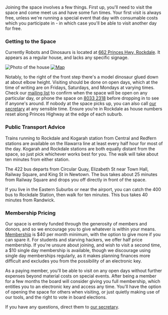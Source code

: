 Joining the space involves a few things. First up, you'll need to visit the space and come meet us and have some fun times. Your first visit is always free, unless we're running a special event that day with consumable costs which you participate in - in which case you'll be able to visit another day for free.

<h3 id="location"> Getting to the Space </h3>

Currently Robots and Dinosaurs is located at [662 Princes Hwy, Rockdale][gmaps]. It appears as a regular house, and lacks any specific signage.

![Photo of the house](http://media.tumblr.com/tumblr_ldvtwfoaQ21qzp1w3.jpg)
[![Map](http://maps.google.com/maps/api/staticmap?center=-33.957368,151.140268&zoom=14&size=500x250&maptype=roadmap&markers=color:red|662%20Princes%20Hwy,%20Rockdale&sensor=false)][gmaps]

Notably, to the right of the front step there's a model dinosaur glued down at about elbow height. Visiting should be done on open days, which at the time of writing are on Fridays, Saturdays, and Mondays at varying times. Check our [mailing list](/mailing-list) to confirm when the space will be open on any particular day, or phone the space on [8033 2318](tel:+61-2-8033-2318) before dropping in to see if anyone's around. If nobody at the space picks up, you can also call [our secretary](/board-members) at any sensible time. Ensure you’re in Rockdale as house numbers reset along Princes Highway at the edge of each suburb.

<h3 id="transport"> Public Transport Advice </h3>

Trains running to Rockdale and Kogarah station from Central and Redfern stations are available on the Illawarra line at least every half hour for most of the day. Kogarah and Rockdale stations are both equally distant from the space, so just pick whichever works best for you. The walk will take about ten minutes from either station.

The 422 bus departs from Circular Quay, Elizabeth St near Town Hall, Railway Square, and King St in Newtown. The bus takes about 25 minutes from Railway Square and drops you off directly in front of the space.

If you live in the Eastern Suburbs or near the airport, you can catch the 400 bus to Rockdale Station, then walk for ten minutes. This bus takes 40 minutes from Randwick.

<h3 id="membership"> Membership Pricing </h3>

Our space is entirely funded through the generosity of members and donors, and so we encourage you to give whatever is within your means. [Membership](/membership) is $40 per month minimum, with the option to give more if you can spare it. For students and starving hackers, we offer half price membership. If you're unsure about joining, and wish to visit a second time, a $10 single day membership is available, though we discourage using single day memberships regularly, as it makes planning finances more difficult and excludes you from the possibility of an electronic key.

As a paying member, you'll be able to visit on any open days without further expenses beyond material costs on special events. After being a member for a few months the board will consider giving you full membership, which entitles you to an electronic key and access any time. You'll have the option of opening the space for others when visiting, or just quietly making use of our tools, and the right to vote in board elections.

If you have any questions, direct them to [our secretary](/board-members).

[gmaps]: http://maps.google.com.au/maps?f=q&source=s_q&hl=en&geocode=&q=Robots+and+Dinosaurs,+Rockdale&sll=-33.927644,151.233772&sspn=0.010095,0.017059&ie=UTF8&hq=Robots+and+Dinosaurs,&hnear=Rockdale+New+South+Wales&ll=-33.959201,151.138186&spn=0.009824,0.017059&z=16 "Google Maps"
